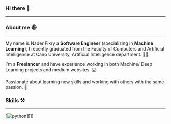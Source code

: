 ### Hi there 👋
- - -
### About me :smiley:
- - -
My name is Nader Fikry a **Software Engineer** (specializing in **Machine Learning**), I recently graduated from the Faculty of Computers and Artificial Intelligence at Cairo University, Artificial Intelligence department. :man_student:

I'm a **Freelancer** and have experience working in both Machine/ Deep Learning projects and medium websites. :computer:

Passionate about learning new skills and working with others with the same passion. :rocket:

### Skills :hammer_and_pick:
- - -
[![python](https://cdn-icons-png.flaticon.com/128/1822/1822920.png)][1]
<!--
**Nader-Fikry/Nader-Fikry** is a ✨ _special_ ✨ repository because its `README.md` (this file) appears on your GitHub profile.

Here are some ideas to get you started:

- 🔭 I’m currently working on ...
- 🌱 I’m currently learning ...
- 👯 I’m looking to collaborate on ...
- 🤔 I’m looking for help with ...
- 💬 Ask me about ...
- 📫 How to reach me: ...
- 😄 Pronouns: ...
- ⚡ Fun fact: ...
-->
